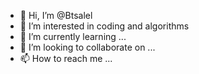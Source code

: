 - 👋 Hi, I’m @Btsalel
- 👀 I’m interested in coding and algorithms
- 🌱 I’m currently learning ...
- 💞️ I’m looking to collaborate on ...
- 📫 How to reach me ...

<!---
Btsalel/Btsalel is a ✨ special ✨ repository because its `README.md` (this file) appears on your GitHub profile.
You can click the Preview link to take a look at your changes.
--->
